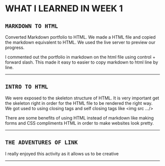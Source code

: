 # **WHAT I LEARNED IN  WEEK 1** 


## `MARKDOWN TO HTML` 

Converted Markdown portfolio to HTML. We made a HTML file and copied the markdown equivalent to HTML. We used the live server to preview our progress. 

I commented out the portfolio in markdown on the html file using control + forward slash. This made it easy to easier to copy markdown to html line by line. 

___

## `INTRO TO HTML`

We were exposed to the skeleton structure of HTML. It is very important get the skeleton right in order for the HTML file to be rendered the right way.
 We got used to using closing tags and self closing tags like <img src .../>

 There are some benefits of using HTML instead of markdown like making forms and CSS compliments HTML in order to make websites look pretty. 


___

## `THE ADVENTURES OF LINK` 

I really enjoyed this activity as it allows us to be creative 

___




<!-- jkhejifhdijghrjfg -->
